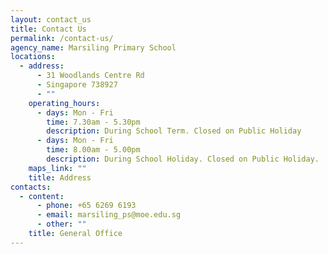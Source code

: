 ```yaml
---
layout: contact_us
title: Contact Us
permalink: /contact-us/
agency_name: Marsiling Primary School
locations:
  - address:
      - 31 Woodlands Centre Rd
      - Singapore 738927
      - ""
    operating_hours:
      - days: Mon - Fri
        time: 7.30am - 5.30pm
        description: During School Term. Closed on Public Holiday
      - days: Mon - Fri
        time: 8.00am - 5.00pm
        description: During School Holiday. Closed on Public Holiday.
    maps_link: ""
    title: Address
contacts:
  - content:
      - phone: +65 6269 6193
      - email: marsiling_ps@moe.edu.sg
      - other: ""
    title: General Office
---
```

